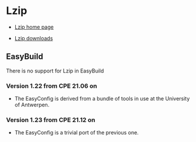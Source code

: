 # Lzip

  * [Lzip home page](https://www.nongnu.org/lzip/)

  * [Lzip downloads](https://download.savannah.gnu.org/releases/lzip/)

## EasyBuild

There is no support for Lzip in EasyBuild

### Version 1.22 from CPE 21.06 on

  * The EasyConfig is derived from a bundle of tools in use at the
    University of Antwerpen.


### Version 1.23 from CPE 21.12 on

  * The EasyConfig is a trivial port of the previous one.
